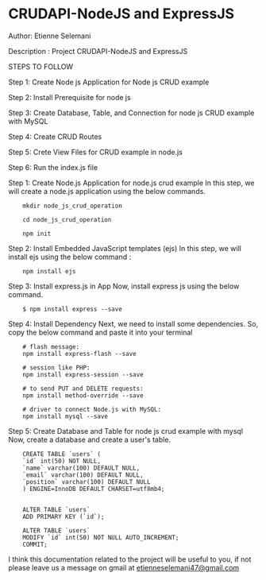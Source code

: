 # CRUDAPI-NodeJS and ExpressJS

Author: Etienne Selemani

Description : Project CRUDAPI-NodeJS and ExpressJS

STEPS TO FOLLOW

Step 1: Create Node js Application for Node js CRUD example

Step 2: Install Prerequisite for node js

Step 3: Create Database, Table, and Connection for node js CRUD example with MySQL

Step 4: Create CRUD Routes

Step 5: Crete View Files for CRUD example in node.js

Step 6: Run the index.js file


Step 1: Create Node.js Application for node.js crud example
    In this step, we will create a node.js application using the below commands.

        mkdir node_js_crud_operation

        cd node_js_crud_operation

        npm init

Step 2: Install Embedded JavaScript templates (ejs)
    In this step, we will install ejs using the below command :

        npm install ejs

Step 3: Install express.js in App
    Now, install express js using the below command.

        $ npm install express --save

Step 4: Install Dependency
    Next, we need to install some dependencies. So, copy the below command and paste it into your terminal

        # flash message:
        npm install express-flash --save

        # session like PHP:
        npm install express-session --save

        # to send PUT and DELETE requests:
        npm install method-override --save

        # driver to connect Node.js with MySQL:
        npm install mysql --save

Step 5: Create Database and Table for node js crud example with mysql
    Now, create a database and create a user's table.

        CREATE TABLE `users` (
        `id` int(50) NOT NULL,
        `name` varchar(100) DEFAULT NULL,
        `email` varchar(100) DEFAULT NULL,
        `position` varchar(100) DEFAULT NULL
        ) ENGINE=InnoDB DEFAULT CHARSET=utf8mb4;


        ALTER TABLE `users`
        ADD PRIMARY KEY (`id`);

        ALTER TABLE `users`
        MODIFY `id` int(50) NOT NULL AUTO_INCREMENT;
        COMMIT;


I think this documentation related to the project will be useful to you, 
if not please leave us a message on gmail at etienneselemani47@gmail.com


